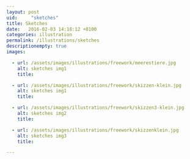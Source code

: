 ```yaml
---
layout: post
uid:     "sketches"
title: Sketches
date:   2016-02-03 14:18:12 +0100
categories: illustration
permalink: /illustrations/sketches
descriptionempty: true
images:

  - url: /assets/images/illustrations/freework/meerestiere.jpg
    alt: sketches img1
    title:

  - url: /assets/images/illustrations/freework/skizzen-klein.jpg
    alt: sketches img1
    title:

  - url: /assets/images/illustrations/freework/skizzen3-klein.jpg
    alt: sketches img2
    title:

  - url: /assets/images/illustrations/freework/skizzenklein.jpg
    alt: sketches img3
    title:

---
```

